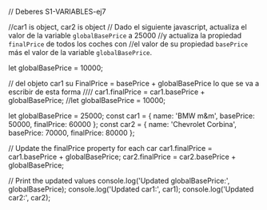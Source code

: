 // Deberes S1-VARIABLES-ej7

//car1 is object, car2 is object
// Dado el siguiente javascript, actualiza el valor de la variable `globalBasePrice` a 25000
//y actualiza la propiedad `finalPrice` de todos los coches con
//el valor de su propiedad `basePrice` más el valor de la variable `globalBasePrice`.

let globalBasePrice = 10000;

// del objeto car1 su FinalPrice = basePrice + globalBasePrice lo que se va a escribir de esta forma
//// car1.finalPrice = car1.basePrice + globalBasePrice;
//let globalBasePrice = 10000;

let globalBasePrice = 25000;
const car1 = {
name: 'BMW m&m',
basePrice: 50000,
finalPrice: 60000 };
const car2 = {
name: 'Chevrolet Corbina',
basePrice: 70000,
finalPrice: 80000 };

// Update the finalPrice property for each car
car1.finalPrice = car1.basePrice + globalBasePrice;
car2.finalPrice = car2.basePrice + globalBasePrice;

// Print the updated values
console.log('Updated globalBasePrice:', globalBasePrice);
console.log('Updated car1:', car1);
console.log('Updated car2:', car2);

